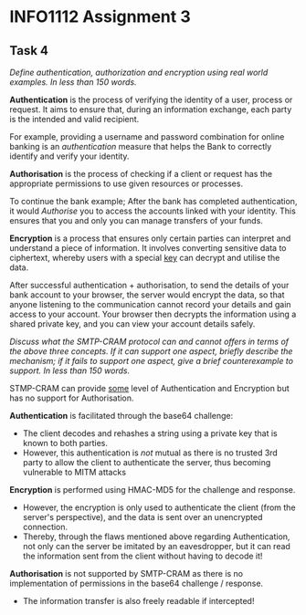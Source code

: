 # INFO1112 Assignment 3 


## Task 4

*Define authentication, authorization and encryption using real world examples. In less than 150 words.*

**Authentication** is the process of verifying the identity of a user, process or request. It aims to ensure that, during an information exchange, each party is the intended and valid recipient. 

For example, providing a username and password combination for online banking is an *authentication* measure that helps the Bank to correctly identify and verify your identity. 

[CRSC NIST]: https://csrc.nist.gov/glossary/term/authentication#:~:text=Definition(s)%3A,resources%20in%20an%20information%20system.



**Authorisation** is the process of checking if a client or request has the appropriate permissions to use given resources or processes. 

To continue the bank example; After the bank has completed authentication, it would *Authorise* you to access the accounts linked with your identity. This ensures that you and only you can manage transfers of your funds. 

[Bu TechWeb]: https://www.bu.edu/tech/about/security-resources/bestpractice/auth/#:~:text=Authorization%20is%20a%20process%20by,is%20that%20is%20requesting%20access.



**Encryption** is a process that ensures only certain parties can interpret and understand a piece of information. It involves converting sensitive data to ciphertext, whereby users with a special <u>key</u> can decrypt and utilise the data. 

After successful authentication + authorisation, to send the details of your bank account to your browser, the server would encrypt the data, so that anyone listening to the communication cannot record your details and gain access to your account. Your browser then decrypts the information using a shared private key, and you can view your account details safely. 

[CloudFlare]: https://www.cloudflare.com/learning/ssl/what-is-encryption/



*Discuss what the SMTP-CRAM protocol can and cannot offers in terms of the above three*
*concepts. If it can support one aspect, briefly describe the mechanism; if it fails to support*
*one aspect, give a brief counterexample to support. In less than 150 words.*

STMP-CRAM can provide <u>some</u> level of Authentication and Encryption but has no support for Authorisation. 

**Authentication** is facilitated through the base64 challenge: 

- The client decodes and rehashes a string using a private key that is known to both parties. 
- However, this authentication is *not* mutual as there is no trusted 3rd party to allow the client to authenticate the server, thus becoming vulnerable to MITM attacks

**Encryption** is performed using HMAC-MD5 for the challenge and response.

- However, the encryption is only used to authenticate the client (from the server's perspective), and the data is sent over an unencrypted connection. 
- Thereby, through the flaws mentioned above regarding Authentication, not only can the server be imitated by an eavesdropper, but it can read the information sent from the client without having to decode it! 

**Authorisation** is not supported by SMTP-CRAM as there is no implementation of permissions in the base64 challenge / response. 

- The information transfer is also freely readable if intercepted! 




